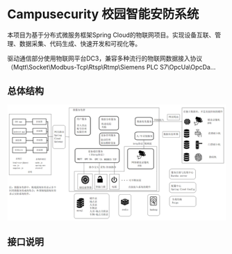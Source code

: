 # Campusecurity 校园智能安防系统

本项目为基于分布式微服务框架Spring Cloud的物联网项目。实现设备互联、管理、数据采集、代码生成、快速开发和可视化等。

驱动通信部分使用物联网平台DC3，兼容多种流行的物联网数据接入协议（Mqtt\Socket\Modbus-Tcp\Rtsp\Rtmp\Siemens PLC S7\OpcUa\OpcDa...

## 总体结构
![img](./img/1.png)

## 接口说明
